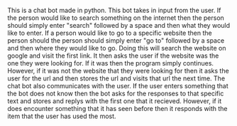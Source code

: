 This is a chat bot made in python. This bot takes in input from the user. If the person would like to search something on the internet then the person should simply enter "search"
followed by a space and then what they would like to enter. If a person would like to go to a specific website then the person should the person should simply enter "go to"
followed by a space and then where they would like to go. Doing this will search the website on google and visit the first link. It then asks the user if the website was the one
they were looking for. If it was then the program simply continues. However, if it was not the website that they were looking for then it asks the user for the url and then stores
the url and visits that url the next time. The chat bot also communicates with the user. If the user enters something that the bot does not know then the bot asks for the responses
to that specific text and stores and replys with the first one that it recieved. However, if it does encounter something that it has seen before then it responds with the item that
the user has used the most.
